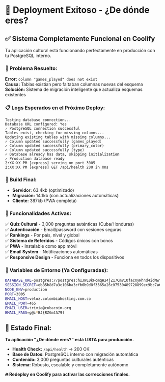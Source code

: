 # 🎉 Deployment Exitoso - ¿De dónde eres?

## ✅ Sistema Completamente Funcional en Coolify

Tu aplicación cultural está funcionando perfectamente en producción con tu PostgreSQL interno.

### 🔧 Problema Resuelto:
**Error:** `column "games_played" does not exist`  
**Causa:** Tablas existían pero faltaban columnas nuevas del esquema  
**Solución:** Sistema de migración inteligente que actualiza esquemas existentes

### 📋 Logs Esperados en el Próximo Deploy:
```
Testing database connection...
Database URL configured: Yes
✓ PostgreSQL connection successful
Tables exist, checking for missing columns...
Updating existing tables with missing columns...
✓ Column updated successfully (games_played)
✓ Column updated successfully (primary_color)
✓ Column updated successfully (type)
✓ Database already has data, skipping initialization
✓ Production database ready
2:XX:XX PM [express] serving on port 3005
2:XX:XX PM [express] GET /api/health 200 in Xms
```

### 🚀 Build Final:
- **Servidor:** 63.4kb (optimizado)
- **Migración:** 14.1kb (con actualizaciones automáticas)
- **Cliente:** 387kb (PWA completa)

### 🎯 Funcionalidades Activas:
✅ **Quiz Cultural** - 3,000 preguntas auténticas (Cuba/Honduras)  
✅ **Autenticación** - Email/password con sesiones seguras  
✅ **Rankings** - Por país, nivel y global  
✅ **Sistema de Referidos** - Códigos únicos con bonos  
✅ **PWA** - Instalable como app móvil  
✅ **Email System** - Notificaciones automáticas  
✅ **Responsive Design** - Funciona en todos los dispositivos  

### 🔗 Variables de Entorno (Ya Configuradas):
```bash
DATABASE_URL=postgres://postgres:hIJWL0kFomqH24jZ17CmV1OfacXyHhnd4idNwY7tyEhi2yWr4eXDtvGAnZlq2N9A@qcggssww404k4wc48kww8844:5432/postgres
SESSION_SECRET=eb85b8d7a3c106ba3cfb6b9d8f3565a26c07530489728899ec9bc7a6bc855624a54d8690a2b97c145a4991cfc0224965fe2a56c3224f5702c1880ed181dd19ef
NODE_ENV=production
PORT=3005
EMAIL_HOST=veloz.colombiahosting.com.co
EMAIL_PORT=465
EMAIL_USER=trivia@cubacoin.org
EMAIL_PASS=g@i*BJ{RZGmtA79]
```

## 🎊 Estado Final:
**Tu aplicación "¿De dónde eres?" está LISTA para producción.**

- **Health Check:** `/api/health` → 200 OK  
- **Base de Datos:** PostgreSQL interno con migración automática  
- **Contenido:** 3,000 preguntas culturales auténticas  
- **Sistema:** Robusto, escalable y completamente autónomo  

**🔥 Redeploy en Coolify para activar las correcciones finales.**